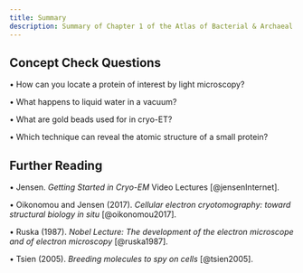 ```yaml
---
title: Summary
description: Summary of Chapter 1 of the Atlas of Bacterial & Archaeal Cell Structure covers methods used to visualize cells and their components.
---
```


## Concept Check Questions 

• How can you locate a protein of interest by light microscopy?

• What happens to liquid water in a vacuum?

• What are gold beads used for in cryo-ET?

• Which technique can reveal the atomic structure of a small protein?  

## Further Reading

• Jensen. *Getting Started in Cryo-EM* Video Lectures [@jensenInternet].

• Oikonomou and Jensen (2017). *Cellular electron cryotomography: toward structural biology in situ* [@oikonomou2017].

• Ruska (1987). *Nobel Lecture: The development of the electron microscope and of electron microscopy* [@ruska1987].

• Tsien (2005). *Breeding molecules to spy on cells* [@tsien2005].  
